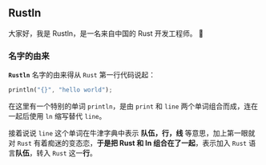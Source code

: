 ## Rustln

大家好，我是 Rustln，是一名来自中国的 Rust 开发工程师。 👋

### 名字的由来

**`Rustln`** 名字的由来得从 `Rust` 第一行代码说起：

```rust
println("{}", "hello world");
```

在这里有一个特别的单词 `println`，是由 `print` 和 `line` 两个单词组合而成，连在一起后使用 `ln` 缩写替代 `line`。

接着说说 `line` 这个单词在牛津字典中表示 **队伍，行，线** 等意思，加上第一眼就对 `Rust` 有着痴迷的变态恋，**于是把 Rust 和 ln 组合在了一起**，表示加入 `Rust` 语言**队伍**，转入 `Rust` 这一**行**。
